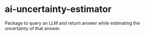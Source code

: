# ai-uncertainty-estimator
Package to query an LLM and return answer while estimating the uncertainty of that answer.
